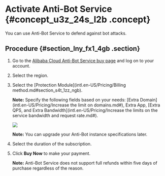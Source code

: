 # Activate Anti-Bot Service {#concept_u3z_24s_l2b .concept}

You can use Anti-Bot Service to defend against bot attacks.

## Procedure {#section_lny_fx1_4gb .section}

1.  Go to the [Alibaba Cloud Anti-Bot Service buy page](https://common-buy-intl.alibabacloud.com/?commodityCode=antibot_intl#/buy) and log on to your account.
2.  Select the region.
3.  Select the [Protection Module](intl.en-US/Pricing/Billing method.md#section_s4t_1zz_ngb).

    **Note:** Specify the following fields based on your needs: [Extra Domain](intl.en-US/Pricing/Increase the limit on domains.md#), Extra App, [Extra QPS, and Extra Bandwidth](intl.en-US/Pricing/Increase the limits on the service bandwidth and request rate.md#).

    ![](http://static-aliyun-doc.oss-cn-hangzhou.aliyuncs.com/assets/img/15734/156577454638011_en-US.png)

    **Note:** You can upgrade your Anti-Bot instance specifications later.

4.  Select the duration of the subscription.
5.  Click **Buy Now** to make your payment.

    **Note:** Anti-Bot Service does not support full refunds within five days of purchase regardless of the reason.


